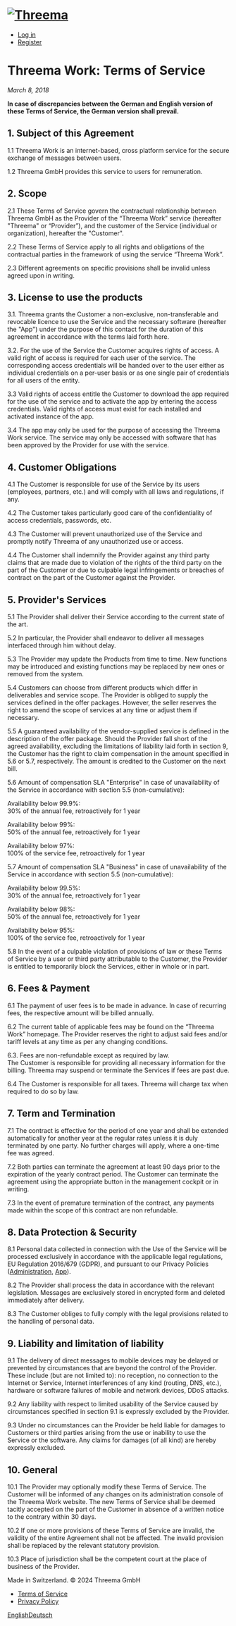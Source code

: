 [![Threema](/images/logo.svg)](https://work.threema.ch/en "Home")
=================================================================

* [Log in](https://work.threema.ch/en/login)
* [Register](https://work.threema.ch/en/register)

Threema Work: Terms of Service
==============================

_March 8, 2018_

**In case of discrepancies between the German and English version of these Terms of Service, the German version shall prevail.**

1\. Subject of this Agreement
-----------------------------

  
1.1 Threema Work is an internet-based, cross platform service for the secure exchange of messages between users.  
  
1.2 Threema GmbH provides this service to users for remuneration.  
  

2\. Scope
---------

  
2.1 These Terms of Service govern the contractual relationship between Threema GmbH as the Provider of the “Threema Work” service (hereafter "Threema" or “Provider”), and the customer of the Service (individual or organization), hereafter the "Customer".  
  
2.2 These Terms of Service apply to all rights and obligations of the contractual parties in the framework of using the service “Threema Work”.  
  
2.3 Different agreements on specific provisions shall be invalid unless agreed upon in writing.  
  

3\. License to use the products
-------------------------------

  
3.1. Threema grants the Customer a non-exclusive, non-transferable and revocable licence to use the Service and the necessary software (hereafter the "App") under the purpose of this contact for the duration of this agreement in accordance with the terms laid forth here.  
  
3.2. For the use of the Service the Customer acquires rights of access. A valid right of access is required for each user of the service. The corresponding access credentials will be handed over to the user either as individual credentials on a per-user basis or as one single pair of credentials for all users of the entity.  
  
3.3 Valid rights of access entitle the Customer to download the app required for the use of the service and to activate the app by entering the access credentials. Valid rights of access must exist for each installed and activated instance of the app.  
  
3.4 The app may only be used for the purpose of accessing the Threema Work service. The service may only be accessed with software that has been approved by the Provider for use with the service.  
  

4\. Customer Obligations
------------------------

  
4.1 The Customer is responsible for use of the Service by its users (employees, partners, etc.) and will comply with all laws and regulations, if any.  
  
4.2 The Customer takes particularly good care of the confidentiality of access credentials, passwords, etc.  
  
4.3 The Customer will prevent unauthorized use of the Service and promptly notify Threema of any unauthorized use or access.  
  
4.4 The Customer shall indemnify the Provider against any third party claims that are made due to violation of the rights of the third party on the part of the Customer or due to culpable legal infringements or breaches of contract on the part of the Customer against the Provider.  
  

5\. Provider's Services
-----------------------

  
5.1 The Provider shall deliver their Service according to the current state of the art.  
  
5.2 In particular, the Provider shall endeavor to deliver all messages interfaced through him without delay.  
  
5.3 The Provider may update the Products from time to time. New functions may be introduced and existing functions may be replaced by new ones or removed from the system.  
  
5.4 Customers can choose from different products which differ in deliverables and service scope. The Provider is obliged to supply the services defined in the offer packages. However, the seller reserves the right to amend the scope of services at any time or adjust them if necessary.  
  
5.5 A guaranteed availability of the vendor-supplied service is defined in the description of the offer package. Should the Provider fall short of the agreed availability, excluding the limitations of liability laid forth in section 9, the Customer has the right to claim compensation in the amount specified in 5.6 or 5.7, respectively. The amount is credited to the Customer on the next bill.  
  
5.6 Amount of compensation SLA "Enterprise" in case of unavailability of the Service in accordance with section 5.5 (non-cumulative):  
  
Availability below 99.9%:  
30% of the annual fee, retroactively for 1 year  
  
Availability below 99%:  
50% of the annual fee, retroactively for 1 year  
  
Availability below 97%:  
100% of the service fee, retroactively for 1 year  
  
5.7 Amount of compensation SLA "Business" in case of unavailability of the Service in accordance with section 5.5 (non-cumulative):  
  
Availability below 99.5%:  
30% of the annual fee, retroactively for 1 year  
  
Availability below 98%:  
50% of the annual fee, retroactively for 1 year  
  
Availability below 95%:  
100% of the service fee, retroactively for 1 year  
  
5.8 In the event of a culpable violation of provisions of law or these Terms of Service by a user or third party attributable to the Customer, the Provider is entitled to temporarily block the Services, either in whole or in part.  
  

6\. Fees & Payment
------------------

  
6.1 The payment of user fees is to be made in advance. In case of recurring fees, the respective amount will be billed annually.  
  
6.2 The current table of applicable fees may be found on the “Threema Work” homepage. The Provider reserves the right to adjust said fees and/or tariff levels at any time as per any changing conditions.  
  
6.3. Fees are non-refundable except as required by law.  
The Customer is responsible for providing all necessary information for the billing. Threema may suspend or terminate the Services if fees are past due.  
  
6.4 The Customer is responsible for all taxes. Threema will charge tax when required to do so by law.  
  

7\. Term and Termination
------------------------

  
7.1 The contract is effective for the period of one year and shall be extended automatically for another year at the regular rates unless it is duly terminated by one party. No further charges will apply, where a one-time fee was agreed.  
  
7.2 Both parties can terminate the agreement at least 90 days prior to the expiration of the yearly contract period. The Customer can terminate the agreement using the appropriate button in the management cockpit or in writing.  
  
7.3 In the event of premature termination of the contract, any payments made within the scope of this contract are non refundable.  
  

8\. Data Protection & Security
------------------------------

  
8.1 Personal data collected in connection with the Use of the Service will be processed exclusively in accordance with the applicable legal regulations, EU Regulation 2016/679 (GDPR), and pursuant to our Privacy Policies ([Administration](https://work.threema.ch/en/privacy-policy), [App](https://threema.ch/privacy_policy/index.php?lang=en&version=0k)).  
  
8.2 The Provider shall process the data in accordance with the relevant legislation. Messages are exclusively stored in encrypted form and deleted immediately after delivery.  
  
8.3 The Customer obliges to fully comply with the legal provisions related to the handling of personal data.  
  

9\. Liability and limitation of liability
-----------------------------------------

  
9.1 The delivery of direct messages to mobile devices may be delayed or prevented by circumstances that are beyond the control of the Provider. These include (but are not limited to): no reception, no connection to the Internet or Service, Internet interferences of any kind (routing, DNS, etc.), hardware or software failures of mobile and network devices, DDoS attacks.  
  
9.2 Any liability with respect to limited usability of the Service caused by circumstances specified in section 9.1 is expressly excluded by the Provider.  
  
9.3 Under no circumstances can the Provider be held liable for damages to Customers or third parties arising from the use or inability to use the Service or the software. Any claims for damages (of all kind) are hereby expressly excluded.  
  

10\. General
------------

  
10.1 The Provider may optionally modify these Terms of Service. The Customer will be informed of any changes on its administration console of the Threema Work website. The new Terms of Service shall be deemed tacitly accepted on the part of the Customer in absence of a written notice to the contrary within 30 days.  
  
10.2 If one or more provisions of these Terms of Service are invalid, the validity of the entire Agreement shall not be affected. The invalid provision shall be replaced by the relevant statutory provision.  
  
10.3 Place of jurisdiction shall be the competent court at the place of business of the Provider.  
  

Made in Switzerland. © 2024 Threema GmbH

* [Terms of Service](https://work.threema.ch/en/terms-of-service)
* [Privacy Policy](https://work.threema.ch/en/privacy)

[English](https://work.threema.ch/en/terms-of-service)[Deutsch](https://work.threema.ch/de/nutzungsbedingungen)